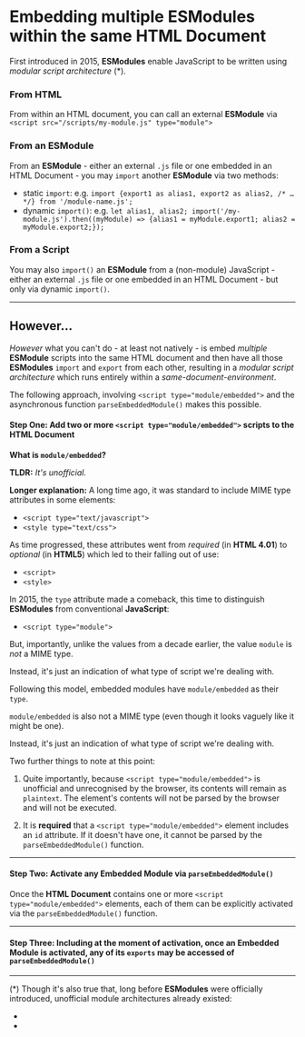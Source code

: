 # Embedding multiple ESModules within the same HTML Document

First introduced in 2015, **ESModules** enable JavaScript to be written using _modular script architecture_ (*).

### From HTML
From within an HTML document, you can call an external **ESModule** via `<script src="/scripts/my-module.js" type="module">`

### From an ESModule
From an **ESModule** - either an external `.js` file or one embedded in an HTML Document - you may `import` another **ESModule** via two methods:

 - static `import`: e.g. `import {export1 as alias1, export2 as alias2, /* … */} from '/module-name.js';`
 - dynamic `import()`: e.g. `let alias1, alias2; import('/my-module.js').then((myModule) => {alias1 = myModule.export1; alias2 = myModule.export2;});`

### From a Script
You may also `import()` an **ESModule** from a (non-module) JavaScript - either an external `.js` file or one embedded in an HTML Document - but only via dynamic `import()`.

______

## However...

_However_ what you can't do - at least not natively - is embed _multiple_ **ESModule** scripts into the same HTML document and then have all those **ESModules** `import` and `export` from each other, resulting in a _modular script architecture_ which runs entirely within a _same-document-environment_.

The following approach, involving `<script type="module/embedded">` and the asynchronous function `parseEmbeddedModule()` makes this possible.

#### Step One: Add two or more `<script type="module/embedded">` scripts to the HTML Document

**What is `module/embedded`?**

**TLDR:** _It's unofficial._

**Longer explanation:** A long time ago, it was standard to include MIME type attributes in some elements:
 - `<script type="text/javascript">`
 - `<style type="text/css">`

As time progressed, these attributes went from _required_ (in **HTML 4.01**) to _optional_ (in **HTML5**) which led to their falling out of use:
 - `<script>`
 - `<style>`

In 2015, the `type` attribute made a comeback, this time to distinguish **ESModules** from conventional **JavaScript**:
 - `<script type="module">`

But, importantly, unlike the values from a decade earlier, the value `module` is _not_ a MIME type.

Instead, it's just an indication of what type of script we're dealing with.

Following this model, embedded modules have `module/embedded` as their `type`.

`module/embedded` is also not a MIME type (even though it looks vaguely like it might be one).

Instead, it's just an indication of what type of script we're dealing with.

Two further things to note at this point:

1. Quite importantly, because `<script type="module/embedded">` is unofficial and unrecognised by the browser, its contents will remain as `plaintext`. The element's contents will not be parsed by the browser and will not be executed.

2. It is **required** that a `<script type="module/embedded">` element includes an `id` attribute. If it doesn't have one, it cannot be parsed by the `parseEmbeddedModule()` function.

_______

#### Step Two: Activate any Embedded Module via `parseEmbeddedModule()`

Once the **HTML Document** contains one or more `<script type="module/embedded">` elements, each of them can be explicitly activated via the `parseEmbeddedModule()` function.

_______

#### Step Three: Including at the moment of activation, once an Embedded Module is activated, any of its `exports` may be accessed of `parseEmbeddedModule()`


__________

(*) Though it's also true that, long before **ESModules** were officially introduced, unofficial module architectures already existed:

 -
 -
